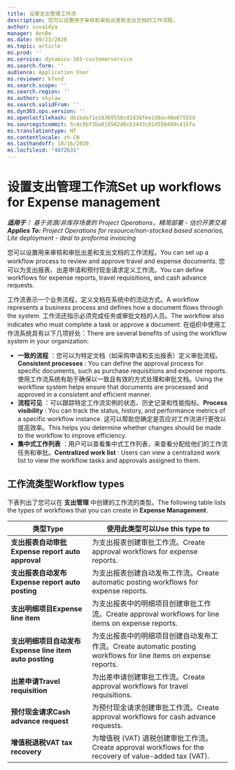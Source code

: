 ```yaml
---
title: 设置支出管理工作流
description: 您可以设置用于审核和审批出差和支出文档的工作流程。
author: suvaidya
manager: AnnBe
ms.date: 09/23/2020
ms.topic: article
ms.prod: ''
ms.service: dynamics-365-customerservice
ms.search.form: ''
audience: Application User
ms.reviewer: kfend
ms.search.scope: ''
ms.search.region: ''
ms.author: shylaw
ms.search.validFrom: ''
ms.dyn365.ops.version: ''
ms.openlocfilehash: db1bda71e18369550cd2d38fee1d0ac40e07555d
ms.sourcegitcommit: 5c4c9bf3ba018562d6cb3443c01d550489c415fa
ms.translationtype: HT
ms.contentlocale: zh-CN
ms.lasthandoff: 10/16/2020
ms.locfileid: "4072631"
---
```

# <a name="set-up-workflows-for-expense-management"></a><span data-ttu-id="ec22f-103">设置支出管理工作流</span><span class="sxs-lookup"><span data-stu-id="ec22f-103">Set up workflows for Expense management</span></span>

<span data-ttu-id="ec22f-104">_**适用于：** 基于资源/非库存场景的 Project Operations，精简部署 - 估价开票交易_</span><span class="sxs-lookup"><span data-stu-id="ec22f-104">_**Applies To:** Project Operations for resource/non-stocked based scenarios, Lite deployment - deal to proforma invoicing_</span></span>

<span data-ttu-id="ec22f-105">您可以设置用来审核和审批出差和支出文档的工作流程。</span><span class="sxs-lookup"><span data-stu-id="ec22f-105">You can set up a workflow process to review and approve travel and expense documents.</span></span> <span data-ttu-id="ec22f-106">您可以为支出报表、出差申请和预付现金请求定义工作流。</span><span class="sxs-lookup"><span data-stu-id="ec22f-106">You can define workflows for expense reports, travel requisitions, and cash advance requests.</span></span>

<span data-ttu-id="ec22f-107">工作流表示一个业务流程，定义文档在系统中的流动方式。</span><span class="sxs-lookup"><span data-stu-id="ec22f-107">A workflow represents a business process and defines how a document flows through the system.</span></span> <span data-ttu-id="ec22f-108">工作流还指示必须完成任务或审批文档的人员。</span><span class="sxs-lookup"><span data-stu-id="ec22f-108">The workflow also indicates who must complete a task or approve a document.</span></span> <span data-ttu-id="ec22f-109">在组织中使用工作流系统具有以下几项好处：</span><span class="sxs-lookup"><span data-stu-id="ec22f-109">There are several benefits of using the workflow system in your organization:</span></span>

- <span data-ttu-id="ec22f-110">**一致的流程** ：您可以为特定文档（如采购申请和支出报表）定义审批流程。</span><span class="sxs-lookup"><span data-stu-id="ec22f-110">**Consistent processes** : You can define the approval process for specific documents, such as purchase requisitions and expense reports.</span></span> <span data-ttu-id="ec22f-111">使用工作流系统有助于确保以一致且有效的方式处理和审批文档。</span><span class="sxs-lookup"><span data-stu-id="ec22f-111">Using the workflow system helps ensure that documents are processed and approved in a consistent and efficient manner.</span></span>
- <span data-ttu-id="ec22f-112">**流程可见** ：可以跟踪特定工作流实例的状态、历史记录和性能指标。</span><span class="sxs-lookup"><span data-stu-id="ec22f-112">**Process visibility** : You can track the status, history, and performance metrics of a specific workflow instance.</span></span> <span data-ttu-id="ec22f-113">这可以帮助您确定是否应对工作流进行更改以提高效率。</span><span class="sxs-lookup"><span data-stu-id="ec22f-113">This helps you determine whether changes should be made to the workflow to improve efficiency.</span></span>
- <span data-ttu-id="ec22f-114">**集中式工作列表** ：用户可以查看集中式工作列表，来查看分配给他们的工作流任务和审批。</span><span class="sxs-lookup"><span data-stu-id="ec22f-114">**Centralized work list** : Users can view a centralized work list to view the workflow tasks and approvals assigned to them.</span></span> 

## <a name="workflow-types"></a><span data-ttu-id="ec22f-115">工作流类型</span><span class="sxs-lookup"><span data-stu-id="ec22f-115">Workflow types</span></span>

<span data-ttu-id="ec22f-116">下表列出了您可以在 **支出管理** 中创建的工作流的类型。</span><span class="sxs-lookup"><span data-stu-id="ec22f-116">The following table lists the types of workflows that you can create in **Expense Management**.</span></span>


|              <span data-ttu-id="ec22f-117"><strong>类型</strong></span><span class="sxs-lookup"><span data-stu-id="ec22f-117"><strong>Type</strong></span></span>              |                   <span data-ttu-id="ec22f-118"><strong>使用此类型可以</strong></span><span class="sxs-lookup"><span data-stu-id="ec22f-118"><strong>Use this type to</strong></span></span>                   |
|-------------------------------------------------|-----------------------------------------------------------------------|
|   <span data-ttu-id="ec22f-119"><strong>支出报表自动审批</strong></span><span class="sxs-lookup"><span data-stu-id="ec22f-119"><strong>Expense report auto approval</strong></span></span> |            <span data-ttu-id="ec22f-120">为支出报表创建审批工作流。</span><span class="sxs-lookup"><span data-stu-id="ec22f-120">Create approval workflows for expense reports.</span></span>             |
|  <span data-ttu-id="ec22f-121"><strong>支出报表自动发布</strong></span><span class="sxs-lookup"><span data-stu-id="ec22f-121"><strong>Expense report auto posting</strong></span></span>   |        <span data-ttu-id="ec22f-122">为支出报表创建自动发布工作流。</span><span class="sxs-lookup"><span data-stu-id="ec22f-122">Create automatic posting workflows for expense reports.</span></span>        |
|       <span data-ttu-id="ec22f-123"><strong>支出明细项目</strong></span><span class="sxs-lookup"><span data-stu-id="ec22f-123"><strong>Expense line item</strong></span></span>        |     <span data-ttu-id="ec22f-124">为支出报表中的明细项目创建审批工作流。</span><span class="sxs-lookup"><span data-stu-id="ec22f-124">Create approval workflows for line items on expense reports.</span></span>      |
| <span data-ttu-id="ec22f-125"><strong>支出明细项目自动发布</strong></span><span class="sxs-lookup"><span data-stu-id="ec22f-125"><strong>Expense line item auto posting</strong></span></span> | <span data-ttu-id="ec22f-126">为支出报表中的明细项目创建自动发布工作流。</span><span class="sxs-lookup"><span data-stu-id="ec22f-126">Create automatic posting workflows for line items on expense reports.</span></span> |
|       <span data-ttu-id="ec22f-127"><strong>出差申请</strong></span><span class="sxs-lookup"><span data-stu-id="ec22f-127"><strong>Travel requisition</strong></span></span>       |          <span data-ttu-id="ec22f-128">为出差申请创建审批工作流。</span><span class="sxs-lookup"><span data-stu-id="ec22f-128">Create approval workflows for travel requisitions.</span></span>           |
|      <span data-ttu-id="ec22f-129"><strong>预付现金请求</strong></span><span class="sxs-lookup"><span data-stu-id="ec22f-129"><strong>Cash advance request</strong></span></span>      |         <span data-ttu-id="ec22f-130">为预付现金请求创建审批工作流。</span><span class="sxs-lookup"><span data-stu-id="ec22f-130">Create approval workflows for cash advance requests.</span></span>          |
|        <span data-ttu-id="ec22f-131"><strong>增值税退税</strong></span><span class="sxs-lookup"><span data-stu-id="ec22f-131"><strong>VAT tax recovery</strong></span></span>        | <span data-ttu-id="ec22f-132">为增值税 (VAT) 退税创建审批工作流。</span><span class="sxs-lookup"><span data-stu-id="ec22f-132">Create approval workflows for the recovery of value-added tax (VAT).</span></span>  |
